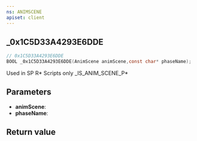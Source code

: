 ```yaml
---
ns: ANIMSCENE
apiset: client
---
```

## _0x1C5D33A4293E6DDE

```c
// 0x1C5D33A4293E6DDE
BOOL _0x1C5D33A4293E6DDE(AnimScene animScene,const char* phaseName);
```

Used in SP R* Scripts only
_IS_ANIM_SCENE_P*

## Parameters
* **animScene**:
* **phaseName**:

## Return value

